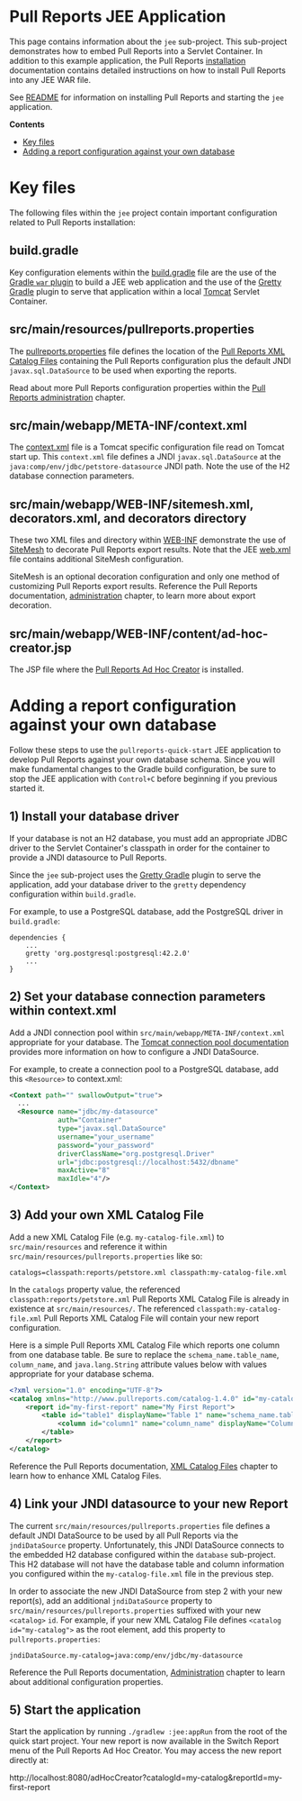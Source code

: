 # Pull Reports JEE Application

This page contains information about the `jee` sub-project. This sub-project demonstrates how to embed Pull Reports into a Servlet Container. In addition to this example application, the Pull Reports [installation](https://www.pullreports.com/docs/latest/installation.html) documentation contains detailed instructions on how to install Pull Reports into any JEE WAR file. 

See [README](../README.md) for information on installing Pull Reports and starting the `jee` application.

**Contents**
* [Key files](#key-files)
* [Adding a report configuration against your own database](#adding-a-report-configuration-against-your-own-database)

# Key files

The following files within the `jee` project contain important configuration related to Pull Reports installation:

## build.gradle

Key configuration elements within the [build.gradle](build.gradle) file are the use of the [Gradle `war` plugin](https://docs.gradle.org/current/userguide/war_plugin.html) to build a JEE web application and the use of the [Gretty Gradle](http://akhikhl.github.io/gretty-doc/index.html) plugin to serve that application within a local [Tomcat](https://tomcat.apache.org) Servlet Container.

## src/main/resources/pullreports.properties

The [pullreports.properties](src/main/resources/pullreports.properties) file defines the location of the [Pull Reports XML Catalog Files](https://www.pullreports.com/docs/latest/catalog-files.html) containing the Pull Reports configuration plus the default JNDI `javax.sql.DataSource` to be used when exporting the reports. 

Read about more Pull Reports configuration properties within the [Pull Reports administration](https://www.pullreports.com/docs/latest/administration.html) chapter.

## src/main/webapp/META-INF/context.xml

The [context.xml](src/main/webapp/META-INF/context.xml) file is a Tomcat specific configuration file read on Tomcat start up. This `context.xml` file defines a JNDI `javax.sql.DataSource` at the `java:comp/env/jdbc/petstore-datasource` JNDI path. Note the use of the H2 database connection parameters.

## src/main/webapp/WEB-INF/sitemesh.xml, decorators.xml, and decorators directory

These two XML files and directory within [WEB-INF](src/main/webapp/WEB-INF) demonstrate the use of [SiteMesh](http://wiki.sitemesh.org/wiki/display/sitemesh/Home) to decorate Pull Reports export results. Note that the JEE [web.xml](src/main/webapp/WEB-INF/web.xml) file contains additional SiteMesh configuration. 

SiteMesh is an optional decoration configuration and only one method of customizing Pull Reports export results. Reference the Pull Reports documentation, [administration](https://www.pullreports.com/docs/latest/administration.html) chapter, to learn more about export decoration.

## src/main/webapp/WEB-INF/content/ad-hoc-creator.jsp

The JSP file where the [Pull Reports Ad Hoc Creator](https://www.pullreports.com/docs/latest/creator.html) is installed.

# Adding a report configuration against your own database

Follow these steps to use the `pullreports-quick-start` JEE application to develop Pull Reports against your own database schema. Since you will make fundamental changes to the Gradle build configuration, be sure to stop the JEE application with `Control+C` before beginning if you previous started it.

## 1) Install your database driver 

If your database is not an H2 database, you must add an appropriate JDBC driver to the Servlet Container's classpath in order for the container to provide a JNDI datasource to Pull Reports.

Since the `jee` sub-project uses the [Gretty Gradle](http://akhikhl.github.io/gretty-doc/index.html) plugin to serve the application, add your database driver to the `gretty` dependency configuration within `build.gradle`. 

For example, to use a PostgreSQL database, add the PostgreSQL driver in `build.gradle`:

    dependencies {
        ... 
        gretty 'org.postgresql:postgresql:42.2.0'
        ...
    }
    
## 2) Set your database connection parameters within context.xml

Add a JNDI connection pool within `src/main/webapp/META-INF/context.xml` appropriate for your database. The [Tomcat connection pool documentation](https://tomcat.apache.org/tomcat-8.0-doc/jdbc-pool.html) provides more information on how to configure a JNDI DataSource.

For example, to create a connection pool to a PostgreSQL database, add this `<Resource>` to context.xml:

```xml
<Context path="" swallowOutput="true">
  ...
  <Resource name="jdbc/my-datasource"
            auth="Container"
            type="javax.sql.DataSource"
            username="your_username"
            password="your_password"
            driverClassName="org.postgresql.Driver"
            url="jdbc:postgresql://localhost:5432/dbname"
            maxActive="8"
            maxIdle="4"/>
</Context>
```
    
## 3) Add your own XML Catalog File

Add a new XML Catalog File (e.g. `my-catalog-file.xml`) to `src/main/resources` and reference it within `src/main/resources/pullreports.properties` like so:

    catalogs=classpath:reports/petstore.xml classpath:my-catalog-file.xml

In the `catalogs` property value, the referenced `classpath:reports/petstore.xml` Pull Reports XML Catalog File is already in existence at `src/main/resources/`. The referenced `classpath:my-catalog-file.xml` Pull Reports XML Catalog File will contain your new report configuration. 

Here is a simple Pull Reports XML Catalog File which reports one column from one database table. Be sure to replace the `schema_name.table_name`, `column_name`, and `java.lang.String` attribute values below with values appropriate for your database schema.

```xml
<?xml version="1.0" encoding="UTF-8"?>
<catalog xmlns="http://www.pullreports.com/catalog-1.4.0" id="my-catalog" name="My First Catalog">
    <report id="my-first-report" name="My First Report">
        <table id="table1" displayName="Table 1" name="schema_name.table_name">
            <column id="column1" name="column_name" displayName="Column 1" paramType="java.lang.String"/>
        </table>
    </report>
</catalog>
```

Reference the Pull Reports documentation, [XML Catalog Files](https://www.pullreports.com/docs/latest/catalog-files.html) chapter to learn how to enhance XML Catalog Files.

## 4) Link your JNDI datasource to your new Report

The current `src/main/resources/pullreports.properties` file defines a default JNDI DataSource to be used by all Pull Reports via the `jndiDataSource` property. Unfortunately, this JNDI DataSource connects to the embedded H2 database configured within the `database` sub-project. This H2 database will not have the database table and column information you configured within the `my-catalog-file.xml` file in the previous step.

In order to associate the new JNDI DataSource from step 2 with your new report(s), add an additional `jndiDataSource` property to `src/main/resources/pullreports.properties` suffixed with your new `<catalog>` `id`. For example, if your new XML Catalog File defines `<catalog id="my-catalog">` as the root element, add this property to `pullreports.properties`:

    jndiDataSource.my-catalog=java:comp/env/jdbc/my-datasource

Reference the Pull Reports documentation, [Administration](https://www.pullreports.com/docs/latest/administration.html) chapter to learn about additional configuration properties.
 
## 5) Start the application

Start the application by running `./gradlew :jee:appRun` from the root of the quick start project. Your new report is now available in the Switch Report menu of the Pull Reports Ad Hoc Creator. You may access the new report directly at:

http://localhost:8080/adHocCreator?catalogId=my-catalog&reportId=my-first-report
